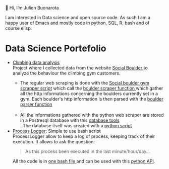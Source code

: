 👋 Hi, I’m Julien Buonarota 

  I am interested in Data science and open source code.
  As such I am a happy user of Emacs and mostly code in python, SQL, R, bash and of course elisp.
  
  
  # Data Science Portefolio
  <ul>
  
  <li> <a href="https://github.com/JulienBuonarota/Climbing_data">
	    Climbing data analysis <a> </li> Project where I collected
	    data from the website <a href="https://www.sboulder.com/">
	    Social Boulder </a> to analyze the behaviour the climbing gym
	    customers.  <ul> <li> The regular web scraping is done with
	    the <a
	    href="https://github.com/JulienBuonarota/Climbing_data/blob/master/script_social_boulder_gym_scraper.py">
	    Social boulder gym scrapper script</a> which call the <a
	    href="https://github.com/JulienBuonarota/Climbing_data/blob/master/tool_gym_scraper.py">
	    boulder scraper function </a> which gather all the http
	    informations concerning the boulders currently set in a
	    gym. Each boulder's http information is then parsed with the
	    <a
	    href="https://github.com/JulienBuonarota/Climbing_data/blob/master/tool_boulder_parser.py">
	    boulder parser function</a></li>.
		<li>All the informations
	    gathered with the python web scraper are stored in a Postresql
	    database with this <a
	    href="https://github.com/JulienBuonarota/Climbing_data/blob/master/tool_DB.py">
	     database tools </a> </li>. The database itself was created with a <a href="https://github.com/JulienBuonarota/Climbing_data/blob/master/script_table_creation.py"> python script</a> </ul>
		
  <li> <a href="https://github.com/JulienBuonarota/ProcessLogger">Process Logger</a>: Simple to use bash script</li>
        ProcessLogger allow to keep a log of process, keeping track of their execution.
        It allows to ask the question:
        <blockquote>
         As this process been executed in the last minute/hour/day...
         </blockquote>
		  
 All the code is in <a href="https://github.com/JulienBuonarota/ProcessLogger/blob/main/processLogger.sh"> one bash file </a> and can be used with this <a href="https://github.com/JulienBuonarota/ProcessLogger/blob/main/processLogger.py"> python API</a>.



</ul>


